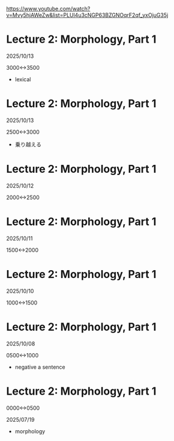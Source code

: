 https://www.youtube.com/watch?v=Mvy5hjAWeZw&list=PLUl4u3cNGP63BZGNOqrF2qf_yxOjuG35j

# Lecture 2: Morphology, Part 1
2025/10/13

3000<->3500

- lexical

# Lecture 2: Morphology, Part 1
2025/10/13

2500<->3000

- 乗り越える

# Lecture 2: Morphology, Part 1
2025/10/12

2000<->2500

# Lecture 2: Morphology, Part 1
2025/10/11

1500<->2000

# Lecture 2: Morphology, Part 1
2025/10/10

1000<->1500

# Lecture 2: Morphology, Part 1

2025/10/08

0500<->1000

- negative a sentence

# Lecture 2: Morphology, Part 1

0000<->0500

2025/07/19

- morphology
